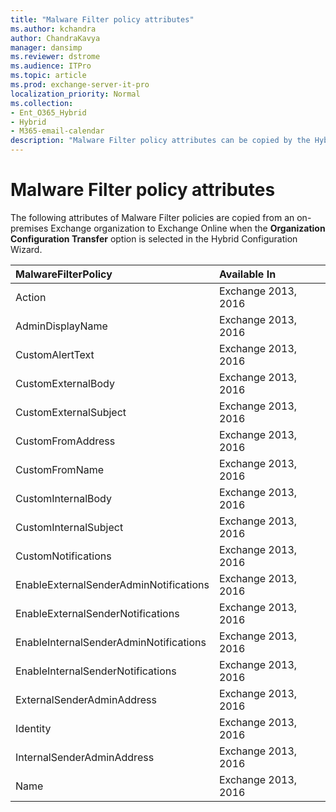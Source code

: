 ```yaml
---
title: "Malware Filter policy attributes"
ms.author: kchandra
author: ChandraKavya
manager: dansimp
ms.reviewer: dstrome
ms.audience: ITPro
ms.topic: article
ms.prod: exchange-server-it-pro
localization_priority: Normal
ms.collection:
- Ent_O365_Hybrid
- Hybrid
- M365-email-calendar
description: "Malware Filter policy attributes can be copied by the Hybrid Configuration Wizard from your on-premises organization to Exchange Online to help simplify your hybrid deployment"
---
```


# Malware Filter policy attributes

The following attributes of Malware Filter policies are copied from an on-premises Exchange organization to Exchange Online when the **Organization Configuration Transfer** option is selected in the Hybrid Configuration Wizard.

|**MalwareFilterPolicy**|**Available In**|
|:-----|:-----|
|Action|Exchange 2013, 2016|
|AdminDisplayName|Exchange 2013, 2016|
|CustomAlertText|Exchange 2013, 2016|
|CustomExternalBody|Exchange 2013, 2016|
|CustomExternalSubject|Exchange 2013, 2016|
|CustomFromAddress|Exchange 2013, 2016|
|CustomFromName|Exchange 2013, 2016|
|CustomInternalBody|Exchange 2013, 2016|
|CustomInternalSubject|Exchange 2013, 2016|
|CustomNotifications|Exchange 2013, 2016|
|EnableExternalSenderAdminNotifications|Exchange 2013, 2016|
|EnableExternalSenderNotifications|Exchange 2013, 2016|
|EnableInternalSenderAdminNotifications|Exchange 2013, 2016|
|EnableInternalSenderNotifications|Exchange 2013, 2016|
|ExternalSenderAdminAddress|Exchange 2013, 2016|
|Identity|Exchange 2013, 2016|
|InternalSenderAdminAddress|Exchange 2013, 2016|
|Name|Exchange 2013, 2016|
